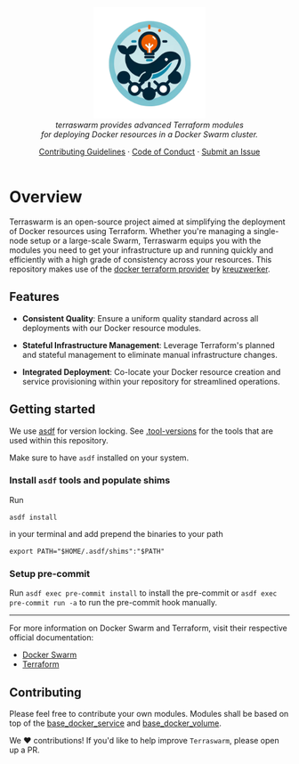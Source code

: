 <p align="center">
  <img src="docs/assets/terraswarm.png" alt="Terraswarm" width="200px"/>
  <br>
  <i>terraswarm provides advanced Terraform modules<br/>for deploying Docker resources in a Docker Swarm cluster.</i>
  <br>
</p>

<p align="center">
  <a href="CONTRIBUTING.md">Contributing Guidelines</a>
  ·
  <a href="CODE_OF_CONDUCT.md">Code of Conduct</a>
  ·
  <a href="https://github.com/ehwplus/terraswarm/issues">Submit an Issue</a>
  <br/>
  <br/>
</p>

# Overview

Terraswarm is an open-source project aimed at simplifying the deployment of Docker resources using Terraform. Whether you're managing a single-node setup or a large-scale Swarm, Terraswarm equips you with the modules you need to get your infrastructure up and running quickly and efficiently with a high grade of consistency across your resources.
This repository makes use of the [docker terraform provider](https://registry.terraform.io/providers/kreuzwerker/docker/latest) by [kreuzwerker](https://registry.terraform.io/namespaces/kreuzwerker).

<!-- The modules are designed to spawn swarm resources. -->

## Features

- **Consistent Quality**: Ensure a uniform quality standard across all deployments with our Docker resource modules.

- **Stateful Infrastructure Management**: Leverage Terraform's planned and stateful management to eliminate manual infrastructure changes.

- **Integrated Deployment**: Co-locate your Docker resource creation and service provisioning within your repository for streamlined operations.

## Getting started

We use [asdf](https://github.com/asdf-vm/asdf) for version locking. See [.tool-versions](./.tool-versions) for the tools that are used within this repository.

Make sure to have `asdf` installed on your system.

### Install `asdf` tools and populate shims

Run

    asdf install

in your terminal and add prepend the binaries to your path

    export PATH="$HOME/.asdf/shims":"$PATH"

### Setup pre-commit

Run `asdf exec pre-commit install` to install the pre-commit or `asdf exec pre-commit run -a` to run the pre-commit hook manually.

---

For more information on Docker Swarm and Terraform, visit their respective official documentation:

- [Docker Swarm](https://docs.docker.com/engine/swarm/)
- [Terraform](https://www.terraform.io/docs/)


## Contributing

Please feel free to contribute your own modules. Modules shall be based on top of the [base_docker_service](./modules/base_docker_service/) and [base_docker_volume](./modules/base_docker_volume/).

We :heart: contributions! If you'd like to help improve `Terraswarm`, please open up a PR.
